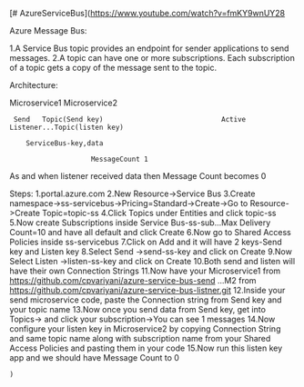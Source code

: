 [# AzureServiceBus](https://www.youtube.com/watch?v=fmKY9wnUY28

Azure Message Bus:

1.A Service Bus topic provides an endpoint for sender applications to send messages.
2.A topic can have one or more subscriptions. Each subscription of a topic gets a copy of the message sent to the topic. 

Architecture:

 Microservice1										Microservice2	 

     Send	Topic(Send key)								Active Listener...Topic(listen key)								

		ServiceBus-key,data 
		
						MessageCount 1

As and when listener received data then Message Count becomes 0

Steps:
1.portal.azure.com
2.New Resource->Service Bus
3.Create namespace->ss-servicebus->Pricing=Standard->Create->Go to Resource->Create Topic=topic-ss
4.Click Topics under Entities and click topic-ss
5.Now create Subscriptions inside Service Bus-ss-sub...Max Delivery Count=10 and have all default and click Create
6.Now go to Shared Access Policies inside ss-servicebus
7.Click on Add and it will have 2 keys-Send key and Listen key
8.Select Send ->send-ss-key and click on Create
9.Now Select Listen ->listen-ss-key and click on Create
10.Both send and listen will have their own Connection Strings
11.Now have your Microservice1 from https://github.com/cpvariyani/azure-service-bus-send ...M2 from https://github.com/cpvariyani/azure-service-bus-listner.git
12.Inside your send microservice code, paste the Connection string from Send key and your topic name
13.Now once you send data from Send key, get into Topics-> and click your subscription->You can see 1 messages
14.Now configure your listen key in Microservice2 by copying Connection String and same topic name along with subscription name from your Shared Access Policies and pasting them in your code
15.Now run this listen key app and we should have Message Count to 0


	)
